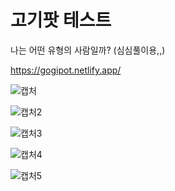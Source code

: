 # 고기팟 테스트
나는 어떤 유형의 사람일까?
(심심풀이용,,)

https://gogipot.netlify.app/

![캡처](https://user-images.githubusercontent.com/64389162/126470616-45bfa946-2989-4658-9970-7bdc1f91b4c2.GIF)

![캡처2](https://user-images.githubusercontent.com/64389162/126470622-d7e6a470-4781-416e-8ca5-deb2d6b4046c.GIF)

![캡처3](https://user-images.githubusercontent.com/64389162/126470625-0c34b277-f422-49d9-96db-f909c20c1df4.GIF)

![캡처4](https://user-images.githubusercontent.com/64389162/126470626-207d93fc-2f38-4fe9-94cc-f735dee78602.GIF)

![캡처5](https://user-images.githubusercontent.com/64389162/126470630-e7afc2eb-d4e0-4ef7-bdfd-5ad9d5562bc8.GIF)

